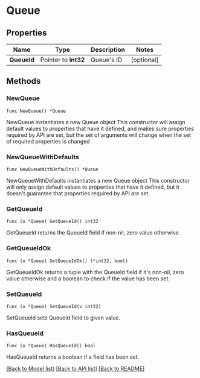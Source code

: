 # Queue

## Properties

Name | Type | Description | Notes
------------ | ------------- | ------------- | -------------
**QueueId** | Pointer to **int32** | Queue&#39;s ID | [optional]

## Methods

### NewQueue

`func NewQueue() *Queue`

NewQueue instantiates a new Queue object
This constructor will assign default values to properties that have it defined,
and makes sure properties required by API are set, but the set of arguments
will change when the set of required properties is changed

### NewQueueWithDefaults

`func NewQueueWithDefaults() *Queue`

NewQueueWithDefaults instantiates a new Queue object
This constructor will only assign default values to properties that have it defined,
but it doesn't guarantee that properties required by API are set

### GetQueueId

`func (o *Queue) GetQueueId() int32`

GetQueueId returns the QueueId field if non-nil, zero value otherwise.

### GetQueueIdOk

`func (o *Queue) GetQueueIdOk() (*int32, bool)`

GetQueueIdOk returns a tuple with the QueueId field if it's non-nil, zero value otherwise
and a boolean to check if the value has been set.

### SetQueueId

`func (o *Queue) SetQueueId(v int32)`

SetQueueId sets QueueId field to given value.

### HasQueueId

`func (o *Queue) HasQueueId() bool`

HasQueueId returns a boolean if a field has been set.

[[Back to Model list]](../README.md#documentation-for-models) [[Back to API list]](../README.md#documentation-for-api-endpoints) [[Back to README]](../README.md)
